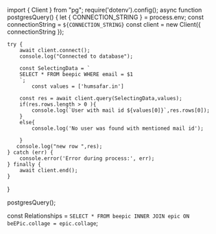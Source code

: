 import { Client } from "pg";
require('dotenv').config();
async function postgresQuery() {
    let { CONNECTION_STRING } = process.env;
    const connectionString = `${CONNECTION_STRING}`
    const client = new Client({ 
        connectionString
     });
   

    try {
        await client.connect();
        console.log("Connected to database");

        const SelectingData = `
        SELECT * FROM beepic WHERE email = $1
        `;
            const values = ['humsafar.in']  

        const res = await client.query(SelectingData,values);
        if(res.rows.length > 0 ){
            console.log(`User with mail id ${values[0]}`,res.rows[0]);
        }
        else{
            console.log('No user was found with mentioned mail id');
            
        }
       console.log("new row ",res);
    } catch (err) {
        console.error('Error during process:', err);
    } finally {
        await client.end();
    }
}

postgresQuery();




<Quries>

 const Relationships = `
          SELECT * FROM beepic
          INNER JOIN epic ON beEPic.collage = epic.collage
        `;